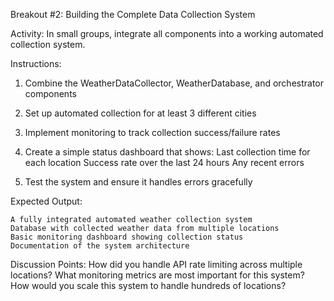 Breakout #2: Building the Complete Data Collection System

Activity: In small groups, integrate all components into a working automated collection system.

Instructions:

1) Combine the WeatherDataCollector, WeatherDatabase, and orchestrator components

2) Set up automated collection for at least 3 different cities

3) Implement monitoring to track collection success/failure rates

4) Create a simple status dashboard that shows:
    Last collection time for each location
    Success rate over the last 24 hours
    Any recent errors

5) Test the system and ensure it handles errors gracefully

Expected Output:

    A fully integrated automated weather collection system
    Database with collected weather data from multiple locations
    Basic monitoring dashboard showing collection status
    Documentation of the system architecture

Discussion Points:
    How did you handle API rate limiting across multiple locations?
    What monitoring metrics are most important for this system?
    How would you scale this system to handle hundreds of locations?
